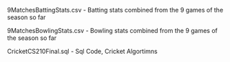 9MatchesBattingStats.csv - Batting stats combined from the 9 games of the season so far

9MatchesBowlingStats.csv - Bowling stats combined from the 9 games of the season so far

CricketCS210Final.sql - Sql Code, Cricket Algortimns 
